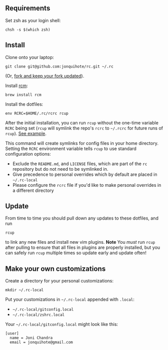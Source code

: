 ## Requirements

Set zsh as your login shell:

    chsh -s $(which zsh)

## Install

Clone onto your laptop:

    git clone git@github.com:jonquihote/rc.git ~/.rc

(Or, [fork and keep your fork updated](http://robots.thoughtbot.com/keeping-a-github-fork-updated)).

Install [rcm](https://github.com/thoughtbot/rcm):

    brew install rcm

Install the dotfiles:

    env RCRC=$HOME/.rc/rcrc rcup

After the initial installation, you can run `rcup` without the one-time variable
`RCRC` being set (`rcup` will symlink the repo's `rcrc` to `~/.rcrc` for future
runs of `rcup`). [See example](https://github.com/thoughtbot/dotfiles/blob/master/rcrc).

This command will create symlinks for config files in your home directory.
Setting the `RCRC` environment variable tells `rcup` to use standard
configuration options:

-   Exclude the `README.md`, and `LICENSE` files, which are part of
    the `rc` repository but do not need to be symlinked in.
-   Give precedence to personal overrides which by default are placed in
    `~/.rc-local`
-   Please configure the `rcrc` file if you'd like to make personal
    overrides in a different directory

## Update

From time to time you should pull down any updates to these dotfiles, and run

    rcup

to link any new files and install new vim plugins. **Note** You _must_ run
`rcup` after pulling to ensure that all files in plugins are properly installed,
but you can safely run `rcup` multiple times so update early and update often!

## Make your own customizations

Create a directory for your personal customizations:

    mkdir ~/.rc-local

Put your customizations in `~/.rc-local` appended with `.local`:

-   `~/.rc-local/gitconfig.local`
-   `~/.rc-local/zshrc.local`

Your `~/.rc-local/gitconfig.local` might look like this:

    [user]
      name = Joni Chandra
      email = jonquihote@gmail.com
